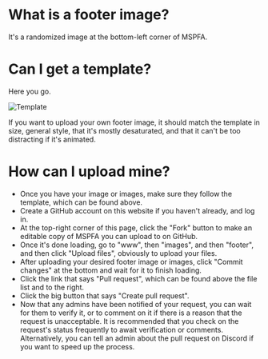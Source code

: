 # What is a footer image?
It's a randomized image at the bottom-left corner of MSPFA.

# Can I get a template?
Here you go.

![Template](https://mspfa.com/images/footer/template.png)

If you want to upload your own footer image, it should match the template in size, general style, that it's mostly desaturated, and that it can't be too distracting if it's animated.

# How can I upload mine?
* Once you have your image or images, make sure they follow the template, which can be found above.
* Create a GitHub account on this website if you haven't already, and log in.
* At the top-right corner of this page, click the "Fork" button to make an editable copy of MSPFA you can upload to on GitHub.
* Once it's done loading, go to "www", then "images", and then "footer", and then click "Upload files", obviously to upload your files.
* After uploading your desired footer image or images, click "Commit changes" at the bottom and wait for it to finish loading.
* Click the link that says "Pull request", which can be found above the file list and to the right.
* Click the big button that says "Create pull request".
* Now that any admins have been notified of your request, you can wait for them to verify it, or to comment on it if there is a reason that the request is unacceptable. It is recommended that you check on the request's status frequently to await verification or comments. Alternatively, you can tell an admin about the pull request on Discord if you want to speed up the process.
